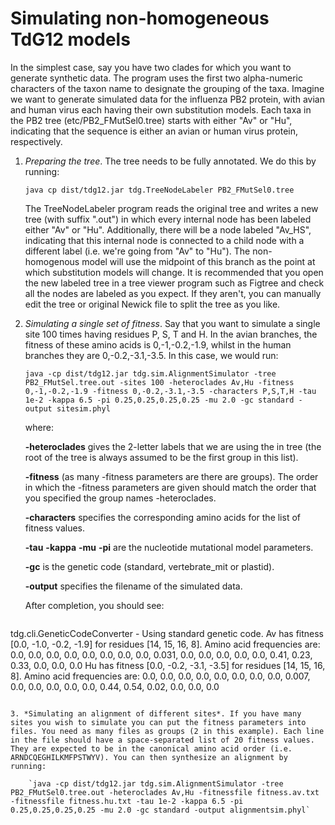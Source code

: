 # Simulating non-homogeneous TdG12 models

In the simplest case, say you have two clades for which you want to generate synthetic data. The program uses the first two alpha-numeric characters of the taxon name to designate the grouping of the taxa. Imagine we want to generate simulated data for the influenza PB2 protein, with avian and human virus each having their own substitution models. Each taxa in the PB2 tree (etc/PB2_FMutSel0.tree) starts with either "Av" or "Hu", indicating that the sequence is either an avian or human virus protein, respectively.

1. *Preparing the tree*. The tree needs to be fully annotated. We do this by running:

	`java cp dist/tdg12.jar tdg.TreeNodeLabeler PB2_FMutSel0.tree`
	
	The TreeNodeLabeler program reads the original tree and writes a new tree (with suffix ".out") in which every internal node has been labeled either "Av" or "Hu". Additionally, there will be a node labeled "Av_HS", indicating that this internal node is connected to a child node with a different label (i.e. we're going from "Av" to "Hu"). The non-homogenous model will use the midpoint of this branch as the point at which substitution models will change. It is recommended that you open the new labeled tree in a tree viewer program such as Figtree and check all the nodes are labeled as you expect. If they aren't, you can manually edit the tree or original Newick file to split the tree as you like.
	
2. *Simulating a single set of fitness*. Say that you want to simulate a single site 100 times having residues P, S, T and H. In the avian branches, the fitness of these amino acids is 0,-1,-0.2,-1.9, whilst in the human branches they are 0,-0.2,-3.1,-3.5. In this case, we would run:

	`java -cp dist/tdg12.jar tdg.sim.AlignmentSimulator -tree PB2_FMutSel.tree.out -sites 100 -heteroclades Av,Hu -fitness 0,-1,-0.2,-1.9 -fitness 0,-0.2,-3.1,-3.5 -characters P,S,T,H -tau 1e-2 -kappa 6.5 -pi 0.25,0.25,0.25,0.25 -mu 2.0 -gc standard -output sitesim.phyl`
	
	where:
	
	**-heteroclades** gives the 2-letter labels that we are using the in tree (the root of the tree is always assumed to be the first group in this list).
	
	**-fitness** (as many -fitness parameters are there are groups). The order in which the -fitness parameters are given should match the order that you specified the group names -heteroclades.
	
	**-characters** specifies the corresponding amino acids for the list of fitness values.
	
	**-tau** **-kappa** **-mu** **-pi** are the nucleotide mutational model parameters.
	
	**-gc** is the genetic code (standard, vertebrate_mit or plastid).
	
	**-output** specifies the filename of the simulated data.
	
	After completion, you should see:
	
    ```
tdg.cli.GeneticCodeConverter - Using standard genetic code.
Av has fitness [0.0, -1.0, -0.2, -1.9] for residues [14, 15, 16, 8].
Amino acid frequencies are:
0.0, 0.0, 0.0, 0.0, 0.0, 0.0, 0.0, 0.0, 0.031, 0.0, 0.0, 0.0, 0.0, 0.0, 0.41, 0.23, 0.33, 0.0, 0.0, 0.0
Hu has fitness [0.0, -0.2, -3.1, -3.5] for residues [14, 15, 16, 8].
Amino acid frequencies are:
0.0, 0.0, 0.0, 0.0, 0.0, 0.0, 0.0, 0.0, 0.007, 0.0, 0.0, 0.0, 0.0, 0.0, 0.44, 0.54, 0.02, 0.0, 0.0, 0.0
```

3. *Simulating an alignment of different sites*. If you have many sites you wish to simulate you can put the fitness parameters into files. You need as many files as groups (2 in this example). Each line in the file should have a space-separated list of 20 fitness values. They are expected to be in the canonical amino acid order (i.e. ARNDCQEGHILKMFPSTWYV). You can then synthesize an alignment by running:

	`java -cp dist/tdg12.jar tdg.sim.AlignmentSimulator -tree PB2_FMutSel0.tree.out -heteroclades Av,Hu -fitnessfile fitness.av.txt -fitnessfile fitness.hu.txt -tau 1e-2 -kappa 6.5 -pi 0.25,0.25,0.25,0.25 -mu 2.0 -gc standard -output alignmentsim.phyl`
	
	